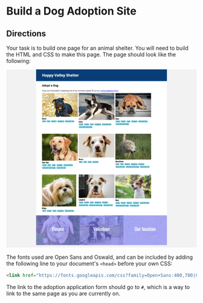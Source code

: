 # Build a Dog Adoption Site

## Directions

Your task is to build one page for an animal shelter. You will need to build the HTML and CSS to make this page. The page should look like the following:

![Image of the final page](page.png)

The fonts used are Open Sans and Oswald, and can be included by adding the following line to your document's `<head>` before your own CSS:

```html
<link href="https://fonts.googleapis.com/css?family=Open+Sans:400,700|Oswald:400,700" rel="stylesheet">
```

The link to the adoption application form should go to `#`, which is a way to link to the same page as you are currently on.
